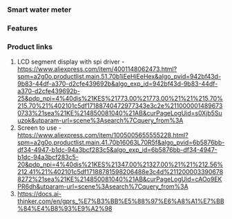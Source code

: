 ### Smart water meter 

### Features 


### Product links
1. LCD segment display with spi driver - https://www.aliexpress.com/item/4001148062473.html?spm=a2g0o.productlist.main.51.70b1iEeHiEeHex&algo_pvid=942bf43d-9b83-44df-a370-d2cfe439692b&algo_exp_id=942bf43d-9b83-44df-a370-d2cfe439692b-25&pdp_npi=4%40dis%21KES%21773.00%21773.00%21%21%215.70%215.70%21%402101c5df17188740472977343e3c2e%2110000014896730733%21sea%21KE%214850081040%21AB&curPageLogUid=s0Xjb5Suuzok&utparam-url=scene%3Asearch%7Cquery_from%3A
2. Screen to use - https://www.aliexpress.com/item/1005005655555228.html?spm=a2g0o.productlist.main.41.70b16063L70R5f&algo_pvid=6b5876bb-df34-4947-b1dc-94a3bcf283c5&algo_exp_id=6b5876bb-df34-4947-b1dc-94a3bcf283c5-20&pdp_npi=4%40dis%21KES%21347.00%21327.00%21%21%212.56%212.41%21%402101c5df17188781598206488e3c4d%2112000033906788272%21sea%21KE%214850081040%21AB&curPageLogUid=cAOo9EKPR6dh&utparam-url=scene%3Asearch%7Cquery_from%3A
3. https://docs.ai-thinker.com/en/gprs_%E7%B3%BB%E5%88%97%E6%A8%A1%E7%BB%84%E4%B8%93%E9%A2%98